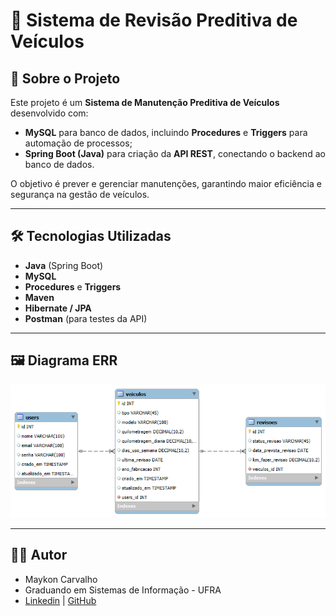 # 🚗 Sistema de Revisão Preditiva de Veículos

## 📌 Sobre o Projeto
Este projeto é um **Sistema de Manutenção Preditiva de Veículos** desenvolvido com:
- **MySQL** para banco de dados, incluindo **Procedures** e **Triggers** para automação de processos;
- **Spring Boot (Java)** para criação da **API REST**, conectando o backend ao banco de dados.

O objetivo é prever e gerenciar manutenções, garantindo maior eficiência e segurança na gestão de veículos.

---

## 🛠️ Tecnologias Utilizadas
- **Java** (Spring Boot)
- **MySQL**
- **Procedures** e **Triggers**
- **Maven**
- **Hibernate / JPA**
- **Postman** (para testes da API)

---

## 🖼️ Diagrama ERR
![Diagrama ERR](docs/diagrama-err.png)

---

## 👨‍💻 Autor
- Maykon Carvalho
- Graduando em Sistemas de Informação - UFRA
- [Linkedin](https://www.linkedin.com/in/maykon-carvalho-329853208) | [GitHub](https://github.com/carvalhomaykon)
